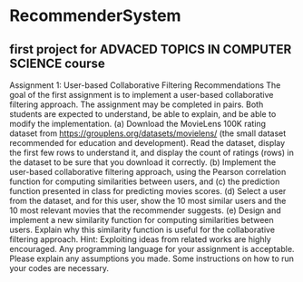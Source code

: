 # RecommenderSystem
## first project for ADVACED TOPICS IN COMPUTER SCIENCE course

Assignment 1: User-based Collaborative Filtering Recommendations
The goal of the first assignment is to implement a user-based collaborative filtering approach.
The assignment may be completed in pairs. Both students are expected to understand, be able to explain, and be able to modify the implementation.
(a) Download the MovieLens 100K rating dataset from https://grouplens.org/datasets/movielens/ (the small dataset recommended for education and development). Read the dataset, display the first few rows to understand it, and display the count of ratings (rows) in the dataset to be sure that you download it correctly.
(b) Implement the user-based collaborative filtering approach, using the Pearson correlation function for computing similarities between users, and
(c) the prediction function presented in class for predicting movies scores.
(d) Select a user from the dataset, and for this user, show the 10 most similar users and the 10 most relevant movies that the recommender suggests.
(e) Design and implement a new similarity function for computing similarities between users. Explain why this similarity function is useful for the collaborative filtering approach. Hint: Exploiting ideas from related works are highly encouraged.
Any programming language for your assignment is acceptable.
Please explain any assumptions you made. Some instructions on how to run your codes are necessary.
